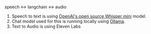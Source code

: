 speech <-> langchain <-> audio

1. Speech to text is using [OpenAI's open source Whisper mini](https://huggingface.co/openai/whisper-small) model.
2. Chat model used for this is running locally using [Ollama](https://ollama.com/).
3. Text to Audio is using Eleven Labs


